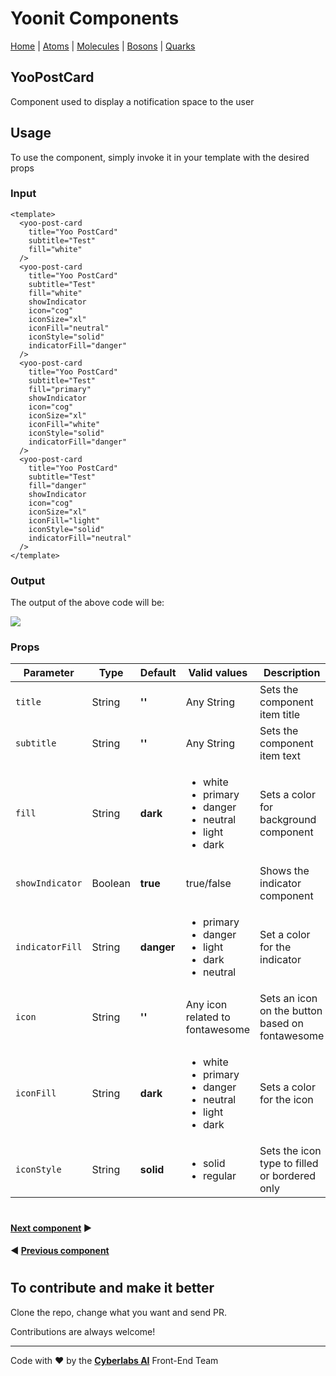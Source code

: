 # Yoonit Components

[Home](https://github.com/Yoonit-Labs/vue-yoonit-components/blob/development/README.md) | [Atoms](https://github.com/Yoonit-Labs/vue-yoonit-components/blob/development/README.md#atoms) | [Molecules](https://github.com/Yoonit-Labs/vue-yoonit-components/blob/development/README.md#molecules) | [Bosons](https://github.com/Yoonit-Labs/vue-yoonit-components/blob/development/README.md#bosons) | [Quarks](https://github.com/Yoonit-Labs/vue-yoonit-components/blob/development/README.md#quarks)

## YooPostCard

Component used to display a notification space to the user

## Usage

To use the component, simply invoke it in your template with the desired props

### Input
```vue
<template>
  <yoo-post-card
    title="Yoo PostCard"
    subtitle="Test"
    fill="white"
  />
  <yoo-post-card
    title="Yoo PostCard"
    subtitle="Test"
    fill="white"
    showIndicator
    icon="cog"
    iconSize="xl"
    iconFill="neutral"
    iconStyle="solid"
    indicatorFill="danger"
  />
  <yoo-post-card
    title="Yoo PostCard"
    subtitle="Test"
    fill="primary"
    showIndicator
    icon="cog"
    iconSize="xl"
    iconFill="white"
    iconStyle="solid"
    indicatorFill="danger"
  />
  <yoo-post-card
    title="Yoo PostCard"
    subtitle="Test"
    fill="danger"
    showIndicator
    icon="cog"
    iconSize="xl"
    iconFill="light"
    iconStyle="solid"
    indicatorFill="neutral"
  />
</template>
```
### Output

The output of the above code will be:

<img src="https://github.com/Yoonit-Labs/vue-yoonit-components/blob/feature/readme/public/readme-img/postcard.png">

### Props

| Parameter          | Type    | Default | Valid values                              | Description                                    | Required |
|--------------------|---------|---------|-------------------------------------------|------------------------------------------------|----------|
| `title`              | String  |   **''**    | Any String                                | Sets the component item title                  | false    |
| `subtitle`           | String  |   **''**    | Any String                                | Sets the component item text                   | false    |
| `fill`    | String  | **dark**    | <ul><li>white</li><li>primary</li><li>danger</li><li>neutral</li><li>light</li><li>dark</li></ul> | Sets a color for background component   | false    |
| `showIndicator`      | Boolean | **true**    | true/false                                | Shows the indicator component                  | false     |
| `indicatorFill`      | String  | **danger**  | <ul><li>primary</li><li>danger</li> <li>light</li> <li>dark</li> <li>neutral</li>     | Set a color for the indicator                  | false    |
| `icon`               | String  |   **''**    | Any icon related to fontawesome           | Sets an icon on the button based on fontawesome| false    |
| `iconFill`          | String  | **dark**    | <ul><li>white</li><li>primary</li><li>danger</li><li>neutral</li><li>light</li><li>dark</li></ul>           | Sets a color for the icon                      | false    |
| `iconStyle`          | String  | **solid**   | <ul><li>solid</li><li>regular</li>        | Sets the icon type to filled or bordered only  | false    |

#

 #### [**Next component**](../QuizQuestion/README.md) :arrow_forward:

 #### :arrow_backward: [**Previous component**](../Pagination/README.md)

#

## To contribute and make it better

Clone the repo, change what you want and send PR.

Contributions are always welcome!

---

Code with ❤ by the [**Cyberlabs AI**](https://cyberlabs.ai/) Front-End Team
